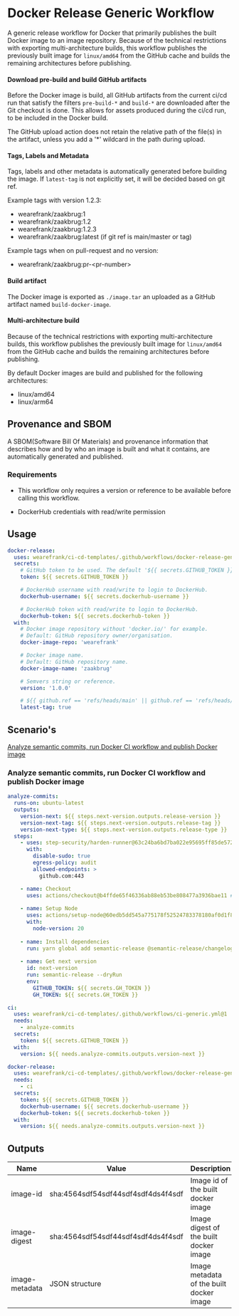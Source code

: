 # Docker Release Generic Workflow
A generic release workflow for Docker that primarily publishes the built Docker image to an image repository. Because of the technical restrictions with exporting multi-architecture builds, this workflow publishes the previously built image for `linux/amd64` from the GitHub cache and builds the remaining architectures before publishing.

#### Download pre-build and build GitHub artifacts
Before the Docker image is build, all GitHub artifacts from the current ci/cd run that satisfy the filters `pre-build-*` and `build-*` are downloaded after the Git checkout is done. This allows for assets produced during the ci/cd run, to be included in the Docker build.

The GitHub upload action does not retain the relative path of the file(s) in the artifact, unless you add a '*' wildcard in the path during upload. 

#### Tags, Labels and Metadata
Tags, labels and other metadata is automatically generated before building the image. If `latest-tag` is not explicitly set, it will be decided based on git ref.

Example tags with version 1.2.3:
- wearefrank/zaakbrug:1
- wearefrank/zaakbrug:1.2
- wearefrank/zaakbrug:1.2.3
- wearefrank/zaakbrug:latest (if git ref is main/master or tag)

Example tags when on pull-request and no version:
- wearefrank/zaakbrug:pr-\<pr-number\>

#### Build artifact
The Docker image is exported as `./image.tar` an uploaded as a GitHub artifact named `build-docker-image`.

#### Multi-architecture build
Because of the technical restrictions with exporting multi-architecture builds, this workflow publishes the previously built image for `linux/amd64` from the GitHub cache and builds the remaining architectures before publishing.

By default Docker images are build and published for the following architectures:
- linux/amd64
- linux/arm64

## Provenance and SBOM
A SBOM(Software Bill Of Materials) and provenance information that describes how and by who an image is built and what it contains, are automatically generated and published.

### Requirements
- This workflow only requires a version or reference to be available before calling this workflow.

- DockerHub credentials with read/write permission

## Usage
``` yaml
docker-release:
  uses: wearefrank/ci-cd-templates/.github/workflows/docker-release-generic.yml@1
  secrets:
    # GitHub token to be used. The default '${{ secrets.GITHUB_TOKEN }}' or '${{ secrets.GH_TOKEN }}' is enough.
    token: ${{ secrets.GITHUB_TOKEN }}

    # DockerHub username with read/write to login to DockerHub.
    dockerhub-username: ${{ secrets.dockerhub-username }}

    # DockerHub token with read/write to login to DockerHub.
    dockerhub-token: ${{ secrets.dockerhub-token }}
  with:
    # Docker image repository without 'docker.io/' for example.
    # Default: GitHub repository owner/organisation.
    docker-image-repo: 'wearefrank'

    # Docker image name.
    # Default: GitHub repository name.
    docker-image-name: 'zaakbrug'

    # Semvers string or reference.
    version: '1.0.0'

    # ${{ github.ref == 'refs/heads/main' || github.ref == 'refs/heads/master' || startsWith(github.ref, 'refs/tags/') }}
    latest-tag: true
```

## Scenario's
 [Analyze semantic commits, run Docker CI workflow and publish Docker image](#analyze-semantic-commits-run-docker-ci-workflow-and-publish-docker-image)

### Analyze semantic commits, run Docker CI workflow and publish Docker image
``` yaml
analyze-commits:
  runs-on: ubuntu-latest
  outputs:
    version-next: ${{ steps.next-version.outputs.release-version }}
    version-next-tag: ${{ steps.next-version.outputs.release-tag }}
    version-next-type: ${{ steps.next-version.outputs.release-type }}
  steps:
    - uses: step-security/harden-runner@63c24ba6bd7ba022e95695ff85de572c04a18142 # v2.7.0
      with:
        disable-sudo: true
        egress-policy: audit
        allowed-endpoints: >
          github.com:443

    - name: Checkout
      uses: actions/checkout@b4ffde65f46336ab88eb53be808477a3936bae11 #4.1.1
    
    - name: Setup Node
      uses: actions/setup-node@60edb5dd545a775178f52524783378180af0d1f8 #4.0.2
      with:
        node-version: 20
    
    - name: Install dependencies
      run: yarn global add semantic-release @semantic-release/changelog @semantic-release/git @semantic-release/github @semantic-release/exec @semantic-release/release-notes-generator @semantic-release/commit-analyzer conventional-changelog-conventionalcommits
    
    - name: Get next version
      id: next-version
      run: semantic-release --dryRun
      env:
        GITHUB_TOKEN: ${{ secrets.GH_TOKEN }}
        GH_TOKEN: ${{ secrets.GH_TOKEN }}

ci:
  uses: wearefrank/ci-cd-templates/.github/workflows/ci-generic.yml@1
  needs:
    - analyze-commits
  secrets:
    token: ${{ secrets.GITHUB_TOKEN }}
  with:
    version: ${{ needs.analyze-commits.outputs.version-next }}

docker-release:
  uses: wearefrank/ci-cd-templates/.github/workflows/docker-release-generic.yml@1
  needs: 
    - ci
  secrets:
    token: ${{ secrets.GITHUB_TOKEN }}
    dockerhub-username: ${{ secrets.dockerhub-username }}
    dockerhub-token: ${{ secrets.dockerhub-token }}
  with:
    version: ${{ needs.analyze-commits.outputs.version-next }}
```

## Outputs
| Name | Value | Description |
|------|----------|----------------------------------|
| image-id | sha:4564sdf54sdf44sdf4sdf4ds4f4sdf | Image id of the built docker image |
| image-digest | sha:4564sdf54sdf44sdf4sdf4ds4f4sdf | Image digest of the built docker image |
| image-metadata | JSON structure | Image metadata of the built docker image |